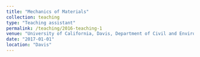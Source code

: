 ```yaml
---
title: "Mechanics of Materials"
collection: teaching
type: "Teaching assistant"
permalink: /teaching/2016-teaching-1
venue: "University of California, Davis, Department of Civil and Environmental Engineering"
date: "2017-01-01"
location: "Davis"
---
```

